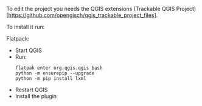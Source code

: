 To edit the project you needs the QGIS extensions (Trackable QGIS Project)[https://github.com/opengisch/qgis_trackable_project_files].

To install it run:

Flatpack:
* Start QGIS
* Run:
  ```
  flatpak enter org.qgis.qgis bash
  python -m ensurepip --upgrade
  python -m pip install lxml
  ```
* Restart QGIS
* Install the plugin

